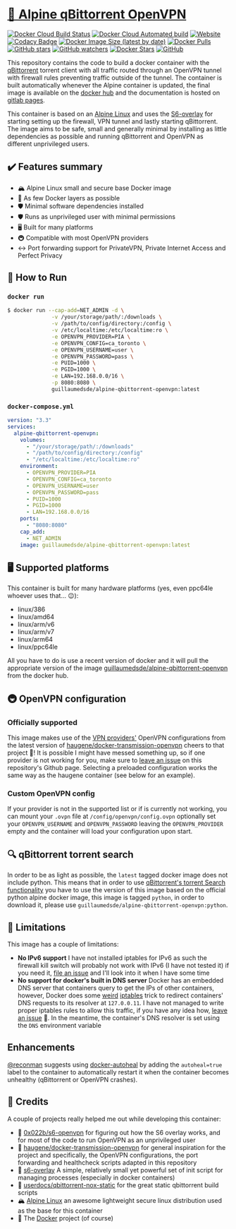 # [🐋 Alpine qBittorrent OpenVPN](https://github.com/guillaumedsde/alpine-qbittorrent-openvpn)

[![Docker Cloud Build Status](https://img.shields.io/docker/cloud/build/guillaumedsde/alpine-qbittorrent-openvpn)](https://gitlab.com/guillaumedsde/alpine-qbittorrent-openvpn/-/pipelines)
[![Docker Cloud Automated build](https://img.shields.io/docker/cloud/automated/guillaumedsde/alpine-qbittorrent-openvpn)](https://gitlab.com/guillaumedsde/alpine-qbittorrent-openvpn/-/pipelines)
[![Website](https://img.shields.io/website?label=documentation&url=https%3A%2F%2Fguillaumedsde.gitlab.io%2Falpine-qbittorrent-openvpn%2F)](https://guillaumedsde.gitlab.io/alpine-qbittorrent-openvpn/)
[![Codacy Badge](https://app.codacy.com/project/badge/Grade/9a0f16575d634e449a5b31c1e7439779)](https://www.codacy.com/manual/guillaumedsde/alpine-qbittorrent-openvpn?utm_source=gitlab.com&utm_medium=referral&utm_content=guillaumedsde/alpine-qbittorrent-openvpn&utm_campaign=Badge_Grade)
[![Docker Image Size (latest by date)](https://img.shields.io/docker/image-size/guillaumedsde/alpine-qbittorrent-openvpn)](https://hub.docker.com/r/guillaumedsde/alpine-qbittorrent-openvpn)
[![Docker Pulls](https://img.shields.io/docker/pulls/guillaumedsde/alpine-qbittorrent-openvpn)](https://hub.docker.com/r/guillaumedsde/alpine-qbittorrent-openvpn)
[![GitHub stars](https://img.shields.io/github/stars/guillaumedsde/alpine-qbittorrent-openvpn?label=Github%20stars)](https://github.com/guillaumedsde/alpine-qbittorrent-openvpn)
[![GitHub watchers](https://img.shields.io/github/watchers/guillaumedsde/alpine-qbittorrent-openvpn?label=Github%20Watchers)](https://github.com/guillaumedsde/alpine-qbittorrent-openvpn)
[![Docker Stars](https://img.shields.io/docker/stars/guillaumedsde/alpine-qbittorrent-openvpn)](https://hub.docker.com/r/guillaumedsde/alpine-qbittorrent-openvpn)
[![GitHub](https://img.shields.io/github/license/guillaumedsde/alpine-qbittorrent-openvpn)](https://github.com/guillaumedsde/alpine-qbittorrent-openvpn/blob/master/LICENSE.md)

This repository contains the code to build a docker container with the [qBittorrent](https://www.qbittorrent.org/) torrent client with all traffic routed through an OpenVPN tunnel with firewall rules preventing traffic outside of the tunnel.
The container is built automatically whenever the Alpine container is updated, the final image is available on the [docker hub](https://hub.docker.com/r/guillaumedsde/alpine-qbittorrent-openvpn) and the documentation is hosted on [gitlab pages](https://guillaumedsde.gitlab.io/alpine-qbittorrent-openvpn/).

This container is based on an [Alpine Linux](https://hub.docker.com/_/alpine) and uses the [S6-overlay](https://github.com/just-containers/s6-overlay) for starting setting up the firewall, VPN tunnel and lastly starting qBittorrent.
The image aims to be safe, small and generally minimal by installing as little dependencies as possible and running qBittorrent and OpenVPN as different unprivileged users.

## ✔️ Features summary

- 🏔️ Alpine Linux small and secure base Docker image
- 🤏 As few Docker layers as possible
- 🛡️ Minimal software dependencies installed
- 🛡️ Runs as unprivileged user with minimal permissions
- 🖥️ Built for many platforms
- 🚇 Compatible with most OpenVPN providers
- ↔️ Port forwarding support for PrivateVPN, Private Internet Access and Perfect Privacy

## 🏁 How to Run

### `docker run`

```bash
$ docker run --cap-add=NET_ADMIN -d \
              -v /your/storage/path/:/downloads \
              -v /path/to/config/directory:/config \
              -v /etc/localtime:/etc/localtime:ro \
              -e OPENVPN_PROVIDER=PIA \
              -e OPENVPN_CONFIG=ca_toronto \
              -e OPENVPN_USERNAME=user \
              -e OPENVPN_PASSWORD=pass \
              -e PUID=1000 \
              -e PGID=1000 \
              -e LAN=192.168.0.0/16 \
              -p 8080:8080 \
              guillaumedsde/alpine-qbittorrent-openvpn:latest
```

### `docker-compose.yml`

```yaml
version: "3.3"
services:
  alpine-qbittorrent-openvpn:
    volumes:
      - "/your/storage/path/:/downloads"
      - "/path/to/config/directory:/config"
      - "/etc/localtime:/etc/localtime:ro"
    environment:
      - OPENVPN_PROVIDER=PIA
      - OPENVPN_CONFIG=ca_toronto
      - OPENVPN_USERNAME=user
      - OPENVPN_PASSWORD=pass
      - PUID=1000
      - PGID=1000
      - LAN=192.168.0.0/16
    ports:
      - "8080:8080"
    cap_add:
      - NET_ADMIN
    image: guillaumedsde/alpine-qbittorrent-openvpn:latest
```

## 🖥️ Supported platforms

This container is built for many hardware platforms (yes, even ppc64le whoever uses that... 😉):

- linux/386
- linux/amd64
- linux/arm/v6
- linux/arm/v7
- linux/arm64
- linux/ppc64le

All you have to do is use a recent version of docker and it will pull the appropriate version of the image [guillaumedsde/alpine-qbittorrent-openvpn](https://hub.docker.com/repository/docker/guillaumedsde/alpine-qbittorrent-openvpn) from the docker hub.

## 🚇 OpenVPN configuration

### Officially supported

This image makes use of the [VPN providers'](https://haugene.github.io/docker-transmission-openvpn/supported-providers/) OpenVPN configurations from the latest version of [haugene/docker-transmission-openvpn](https://github.com/haugene/docker-transmission-openvpn/) cheers to that project 🍺!
It is possible I might have messed something up, so if one provider is not working for you, make sure to [leave an issue](https://github.com/guillaumedsde/alpine-qbittorrent-openvpn/issues/new/choose) on this repository's Github page.
Selecting a preloaded configuration works the same way as the haugene container (see below for an example).

### Custom OpenVPN config

If your provider is not in the supported list or if is currently not working, you can mount your `.ovpn` file at `/config/openvpn/config.ovpn` optionally set your `OPENVPN_USERNAME` and `OPENVPN_PASSWORD` leaving the `OPENVPN_PROVIDER` empty and the container will load your configuration upon start.

## 🔍 qBittorrent torrent search

In order to be as light as possible, the `latest` tagged docker image does not include python.
This means that in order to use [qBittorrent's torrent Search functionality](https://www.ghacks.net/2018/11/19/searching-torrents-from-within-qbittorrent/) you have to use the version of this image based on the official python alpine docker image, this image is tagged `python`, in order to download it, please use `guillaumedsde/alpine-qbittorrent-openvpn:python`.

## 🐌 Limitations

This image has a couple of limitations:

- **No IPv6 support** I have not installed iptables for IPv6 as such the firewall kill switch will probably not work with IPv6 (I have not tested it) if you need it, [file an issue](https://github.com/guillaumedsde/alpine-qbittorrent-openvpn/issues/new/choose) and I'll look into it when I have some time
- **No support for docker's built in DNS server** Docker has an embedded DNS server that containers query to get the IPs of other containers, however, Docker does some [weird](https://stackoverflow.com/a/50730336) [iptables](https://stackoverflow.com/questions/41707573/how-does-docker-embedded-dns-resolver-work/50730336) trick to redirect containers' DNS requests to its resolver at `127.0.0.11`. I have not managed to write proper iptables rules to allow this traffic, if you have any idea how, [leave an issue](https://github.com/guillaumedsde/alpine-qbittorrent-openvpn/issues/new/choose) 🙂. In the meantime, the container's DNS resolver is set using the `DNS` environment variable

## Enhancements

[@reconman](https://github.com/reconman) suggests using [docker-autoheal](https://github.com/willfarrell/docker-autoheal) by adding the `autoheal=true` label to the container to automatically restart it when the container becomes unhealthy (qBittorrent or OpenVPN crashes).

## 🙏 Credits

A couple of projects really helped me out while developing this container:

- 🍻 [0x022b/s6-openvpn](https://github.com/0x022b/s6-openvpn) for figuring out how the S6 overlay works, and for most of the code to run OpenVPN as an unprivileged user
- 🍻 [haugene/docker-transmission-openvpn](https://github.com/haugene/docker-transmission-openvpn) for general inspiration for the project and specifically, the OpenVPN configurations, the port forwarding and healthcheck scripts adapted in this repository
- 🏁 [s6-overlay](https://github.com/just-containers/s6-overlay) A simple, relatively small yet powerful set of init script for managing processes (especially in docker containers)
- 💽 [userdocs/qbittorrent-nox-static](https://github.com/userdocs/qbittorrent-nox-static) for the great static qbittorrent build scripts
- 🏔️ [Alpine Linux](https://alpinelinux.org/) an awesome lightweight secure linux distribution used as the base for this container
- 🐋 The [Docker](https://github.com/docker) project (of course)
